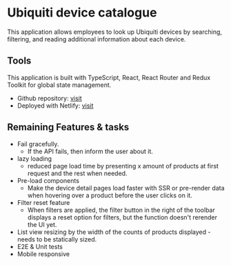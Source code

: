 # Ubiquiti device catalogue
This application allows employees to look up Ubiquiti devices by searching, filtering, and reading additional information about each device.
## Tools
 This application is built with TypeScript, React, React Router and Redux Toolkit for global state management.

 - Github repository: [visit](https://github.com/Markus-js/ubiquiti)
 - Deployed with Netlify: [visit](https://symphonious-seahorse-32c0c9.netlify.app/)

## Remaining Features & tasks


 - Fail gracefully.
   - If the API fails, then inform the user about it. 
 - lazy loading  
   - reduced page load time by presenting x amount of products at first request and the rest when needed. 
 - Pre-load components
   - Make the device detail pages load faster with SSR or pre-render data when hovering over a product before the user clicks on it.
 - Filter reset feature 
   - When filters are applied, the filter button in the right of the toolbar displays a reset option for  filters, but the function doesn't rerender the UI yet. 
 - List view resizing by the width of the counts of products displayed - needs to be statically sized.
 - E2E & Unit tests
 - Mobile responsive